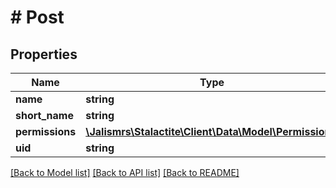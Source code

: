 # # Post

## Properties

Name | Type | Description | Notes
------------ | ------------- | ------------- | -------------
**name** | **string** |  | [optional]
**short_name** | **string** |  | [optional]
**permissions** | [**\Jalismrs\Stalactite\Client\Data\Model\Permission[]**](Permission.md) |  | [optional]
**uid** | **string** |  | [optional]

[[Back to Model list]](../../README.md#models) [[Back to API list]](../../README.md#endpoints) [[Back to README]](../../README.md)
